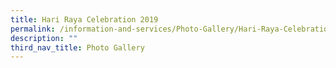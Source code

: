 ```yaml
---
title: Hari Raya Celebration 2019
permalink: /information-and-services/Photo-Gallery/Hari-Raya-Celebration-2019/permalink
description: ""
third_nav_title: Photo Gallery
---
```

